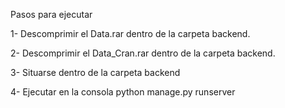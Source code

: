 Pasos para ejecutar

1- Descomprimir el Data.rar dentro de la carpeta backend.

2- Descomprimir el Data_Cran.rar dentro de la carpeta backend.

3- Situarse dentro de la carpeta backend

4- Ejecutar en la consola  python manage.py runserver

